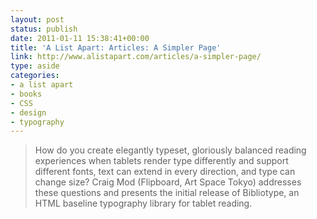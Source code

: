 ```yaml
---
layout: post
status: publish
date: 2011-01-11 15:38:41+00:00
title: 'A List Apart: Articles: A Simpler Page'
link: http://www.alistapart.com/articles/a-simpler-page/
type: aside
categories:
- a list apart
- books
- CSS
- design
- typography
---
```


> How do you create elegantly typeset, gloriously balanced reading experiences when tablets render type differently and support different fonts, text can extend in every direction, and type can change size? Craig Mod (Flipboard, Art Space Tokyo) addresses these questions and presents the initial release of Bibliotype, an HTML baseline typography library for tablet reading.

